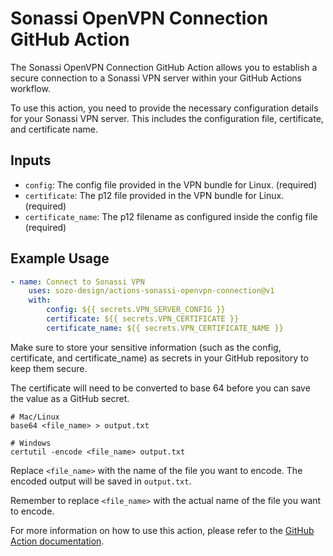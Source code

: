 # Sonassi OpenVPN Connection GitHub Action

The Sonassi OpenVPN Connection GitHub Action allows you to establish a secure connection to a Sonassi VPN server within your GitHub Actions workflow.

To use this action, you need to provide the necessary configuration details for your Sonassi VPN server. This includes the configuration file, certificate, and certificate name. 

## Inputs

- `config`: The config file provided in the VPN bundle for Linux. (required)
- `certificate`: The p12 file provided in the VPN bundle for Linux. (required)
- `certificate_name`: The p12 filename as configured inside the config file (required)

## Example Usage

```yaml
- name: Connect to Sonassi VPN
    uses: sozo-design/actions-sonassi-openvpn-connection@v1
    with:
        config: ${{ secrets.VPN_SERVER_CONFIG }}
        certificate: ${{ secrets.VPN_CERTIFICATE }}
        certificate_name: ${{ secrets.VPN_CERTIFICATE_NAME }}
```

Make sure to store your sensitive information (such as the config, certificate, and certificate_name) as secrets in your GitHub repository to keep them secure. 

The certificate will need to be converted to base 64 before you can save the value as a GitHub secret.

```shell
# Mac/Linux
base64 <file_name> > output.txt

# Windows
certutil -encode <file_name> output.txt
```
Replace `<file_name>` with the name of the file you want to encode. The encoded output will be saved in `output.txt`.

Remember to replace `<file_name>` with the actual name of the file you want to encode.

For more information on how to use this action, please refer to the [GitHub Action documentation](https://docs.github.com/actions).
